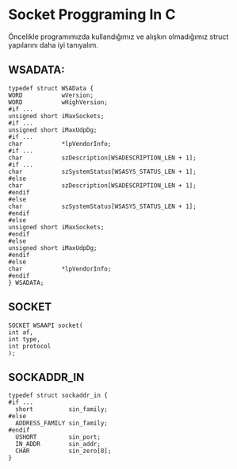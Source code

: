 # Socket Proggraming In C

  Öncelikle programımızda kullandığımız ve alışkın olmadığımız  struct yapılarını daha iyi tanıyalım.

   ## WSADATA: 
    typedef struct WSAData {
    WORD           wVersion;
    WORD           wHighVersion;
    #if ...
    unsigned short iMaxSockets;
    #if ...
    unsigned short iMaxUdpDg;
    #if ...
    char           *lpVendorInfo;
    #if ...
    char           szDescription[WSADESCRIPTION_LEN + 1];
    #if ...
    char           szSystemStatus[WSASYS_STATUS_LEN + 1];
    #else
    char           szDescription[WSADESCRIPTION_LEN + 1];
    #endif
    #else
    char           szSystemStatus[WSASYS_STATUS_LEN + 1];
    #endif
    #else
    unsigned short iMaxSockets;
    #endif
    #else
    unsigned short iMaxUdpDg;
    #endif
    #else
    char           *lpVendorInfo;
    #endif
    } WSADATA;
    
  ## SOCKET
    SOCKET WSAAPI socket(
    int af,
    int type,
    int protocol
    );
  ## SOCKADDR_IN
    typedef struct sockaddr_in {
    #if ...
      short          sin_family;
    #else
      ADDRESS_FAMILY sin_family;
    #endif
      USHORT         sin_port;
      IN_ADDR        sin_addr;
      CHAR           sin_zero[8];
    }
